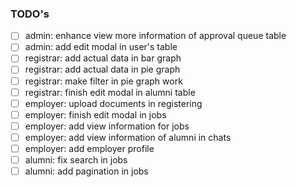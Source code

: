 ### TODO's

- [ ] admin: enhance view more information of approval queue table
- [ ] admin: add edit modal in user's table
- [ ] registrar: add actual data in bar graph
- [ ] registrar: add actual data in pie graph
- [ ] registrar: make filter in pie graph work
- [ ] registrar: finish edit modal in alumni table
- [ ] employer: upload documents in registering
- [ ] employer: finish edit modal in jobs
- [ ] employer: add view information for jobs
- [ ] employer: add view information of alumni in chats
- [ ] employer: add employer profile
- [ ] alumni: fix search in jobs
- [ ] alumni: add pagination in jobs
